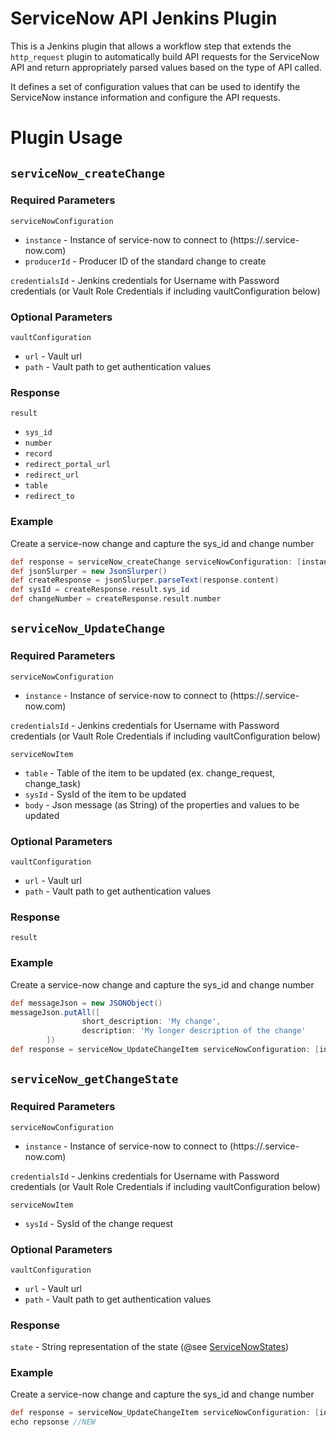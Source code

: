 # ServiceNow API Jenkins Plugin

This is a Jenkins plugin that allows a workflow step that extends the `http_request` plugin
to automatically build API requests for the ServiceNow API and return appropriately parsed
values based on the type of API called.

It defines a set of configuration values that can be used to identify the ServiceNow instance
information and configure the API requests.

# Plugin Usage

## `serviceNow_createChange`

### Required Parameters

`serviceNowConfiguration`
* `instance` - Instance of service-now to connect to (https://<instance>.service-now.com)
* `producerId` - Producer ID of the standard change to create

`credentialsId` - Jenkins credentials for Username with Password credentials (or Vault Role Credentials if including vaultConfiguration below)


### Optional Parameters

`vaultConfiguration`
* `url` - Vault url
* `path` - Vault path to get authentication values

### Response

`result`
* `sys_id`
* `number`
* `record`
* `redirect_portal_url`
* `redirect_url`
* `table`
* `redirect_to`

### Example
Create a service-now change and capture the sys_id and change number
```groovy
def response = serviceNow_createChange serviceNowConfiguration: [instance: 'exampledev', producerId: 'ls98y3khifs8oih3kjshihksjd'], credentialsId: 'jenkins-vault', vaultConfiguration: [url: 'https://vault.example.com:8200', path: 'secret/for/service_now/']
def jsonSlurper = new JsonSlurper()
def createResponse = jsonSlurper.parseText(response.content)
def sysId = createResponse.result.sys_id
def changeNumber = createResponse.result.number
```

## `serviceNow_UpdateChange`

### Required Parameters

`serviceNowConfiguration`
* `instance` - Instance of service-now to connect to (https://<instance>.service-now.com)

`credentialsId` - Jenkins credentials for Username with Password credentials (or Vault Role Credentials if including vaultConfiguration below)

`serviceNowItem`
* `table` - Table of the item to be updated (ex. change_request, change_task)
* `sysId` - SysId of the item to be updated
* `body` - Json message (as String) of the properties and values to be updated

### Optional Parameters

`vaultConfiguration`
* `url` - Vault url
* `path` - Vault path to get authentication values

### Response

`result`

### Example
Create a service-now change and capture the sys_id and change number
```groovy
def messageJson = new JSONObject()
messageJson.putAll([
                short_description: 'My change',
                description: 'My longer description of the change'
        ])
def response = serviceNow_UpdateChangeItem serviceNowConfiguration: [instance: 'exampledev'], credentialsId: 'jenkins-vault', serviceNowItem: [table: 'change_request', sysId: 'adg98y29thukwfd97ihu23', body: messageJson.toString()], vaultConfiguration: [url: 'https://vault.example.com:8200', path: 'secret/for/service_now/']

```

## `serviceNow_getChangeState`

### Required Parameters

`serviceNowConfiguration`
* `instance` - Instance of service-now to connect to (https://<instance>.service-now.com)

`credentialsId` - Jenkins credentials for Username with Password credentials (or Vault Role Credentials if including vaultConfiguration below)

`serviceNowItem`
* `sysId` - SysId of the change request

### Optional Parameters

`vaultConfiguration`
* `url` - Vault url
* `path` - Vault path to get authentication values

### Response

`state` - String representation of the state (@see [ServiceNowStates](src/main/java/org/jenkinsci/plugins/servicenow/util/ServiceNowStates.java))

### Example
Create a service-now change and capture the sys_id and change number
```groovy
def response = serviceNow_UpdateChangeItem serviceNowConfiguration: [instance: 'exampledev'], credentialsId: 'jenkins-vault', serviceNowItem: [sysId: 'adg98y29thukwfd97ihu23'], vaultConfiguration: [url: 'https://vault.example.com:8200', path: 'secret/for/service_now/']
echo repsonse //NEW
```